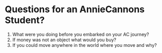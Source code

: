 # Questions for an AnnieCannons Student?
1. What were you doing before you embarked on your AC journey?
2. If money was not an object what would you buy?
3. If you could move anywhere in the world where you move and why?